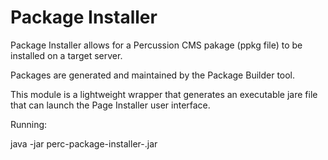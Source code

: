 # Package Installer
Package Installer allows for a Percussion CMS pakage (ppkg file) to be installed on a target server. 

Packages are generated and maintained by the Package Builder tool. 

This module is a lightweight wrapper that generates an executable jare file that can launch the Page Installer user interface.

Running:  

java -jar perc-package-installer-<version>.jar

